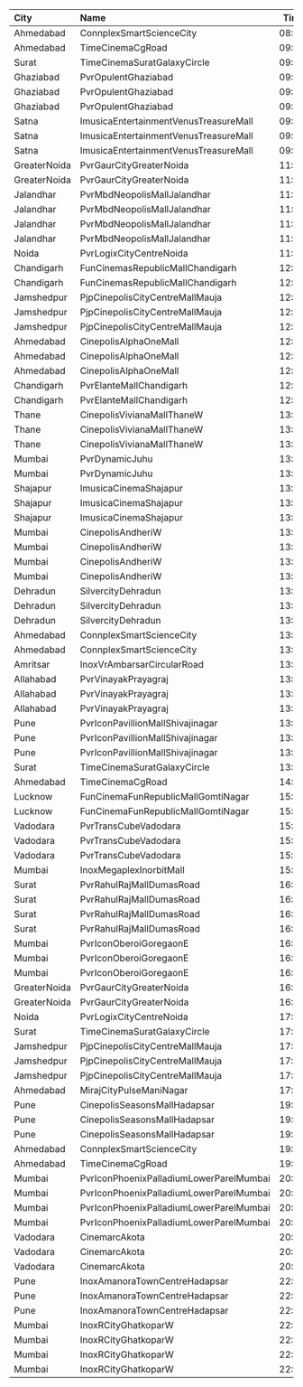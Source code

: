 | City         | Name                                    |  Time | Type               |  Price | Capacity | Booked |
| :----------- | :-------------------------------------- | ----: | :----------------- | -----: | -------: | -----: |
| Ahmedabad    | ConnplexSmartScienceCity                | 08:00 | DuoSeats1For2Admit |   300₹ |      100 |      0 |
| Ahmedabad    | TimeCinemaCgRoad                        | 09:15 | Infinity1000       | 1,000₹ |       12 |      0 |
| Surat        | TimeCinemaSuratGalaxyCircle             | 09:15 | Sofa180            |   180₹ |       34 |      0 |
| Ghaziabad    | PvrOpulentGhaziabad                     | 09:40 | Classic            |   140₹ |      104 |     54 |
| Ghaziabad    | PvrOpulentGhaziabad                     | 09:40 | Prime              |   170₹ |      102 |     51 |
| Ghaziabad    | PvrOpulentGhaziabad                     | 09:40 | Recliner           |   300₹ |       10 |      7 |
| Satna        | ImusicaEntertainmentVenusTreasureMall   | 09:45 | Royal              |   160₹ |       11 |      0 |
| Satna        | ImusicaEntertainmentVenusTreasureMall   | 09:45 | RedCarpet          |   110₹ |      112 |      0 |
| Satna        | ImusicaEntertainmentVenusTreasureMall   | 09:45 | Gold               |    80₹ |       38 |      0 |
| GreaterNoida | PvrGaurCityGreaterNoida                 | 11:00 | Classic            |   160₹ |      101 |     53 |
| GreaterNoida | PvrGaurCityGreaterNoida                 | 11:00 | Prime              |   190₹ |       13 |     10 |
| Jalandhar    | PvrMbdNeopolisMallJalandhar             | 11:05 | Recliner           |   380₹ |       11 |      2 |
| Jalandhar    | PvrMbdNeopolisMallJalandhar             | 11:05 | Prime              |   270₹ |       11 |      4 |
| Jalandhar    | PvrMbdNeopolisMallJalandhar             | 11:05 | Classic            |   155₹ |       36 |      2 |
| Jalandhar    | PvrMbdNeopolisMallJalandhar             | 11:05 | ClassicPlus        |   180₹ |       72 |      2 |
| Noida        | PvrLogixCityCentreNoida                 | 11:15 | Classic            |   180₹ |       94 |     53 |
| Chandigarh   | FunCinemasRepublicMallChandigarh        | 12:00 | Normal             |   140₹ |       32 |      0 |
| Chandigarh   | FunCinemasRepublicMallChandigarh        | 12:00 | Executive          |   150₹ |       74 |      2 |
| Jamshedpur   | PjpCinepolisCityCentreMallMauja         | 12:05 | Normal             |   200₹ |       11 |      0 |
| Jamshedpur   | PjpCinepolisCityCentreMallMauja         | 12:05 | Executive          |   220₹ |       16 |      0 |
| Jamshedpur   | PjpCinepolisCityCentreMallMauja         | 12:05 | Premium            |   240₹ |       29 |      2 |
| Ahmedabad    | CinepolisAlphaOneMall                   | 12:15 | Normal             |   150₹ |       37 |      0 |
| Ahmedabad    | CinepolisAlphaOneMall                   | 12:15 | Executive          |   170₹ |       45 |      0 |
| Ahmedabad    | CinepolisAlphaOneMall                   | 12:15 | Premium            |   190₹ |       52 |     10 |
| Chandigarh   | PvrElanteMallChandigarh                 | 12:35 | Classic            |   212₹ |       70 |     17 |
| Chandigarh   | PvrElanteMallChandigarh                 | 12:35 | Recliner           |   599₹ |       13 |      1 |
| Thane        | CinepolisVivianaMallThaneW              | 13:00 | Normal             |   160₹ |       27 |     14 |
| Thane        | CinepolisVivianaMallThaneW              | 13:00 | Executive          |   160₹ |      106 |     55 |
| Thane        | CinepolisVivianaMallThaneW              | 13:00 | Premium            |   160₹ |       46 |     30 |
| Mumbai       | PvrDynamicJuhu                          | 13:00 | Prime              |   220₹ |       36 |      2 |
| Mumbai       | PvrDynamicJuhu                          | 13:00 | Classic            |   220₹ |       20 |      0 |
| Shajapur     | ImusicaCinemaShajapur                   | 13:05 | Royal              |   250₹ |       12 |      0 |
| Shajapur     | ImusicaCinemaShajapur                   | 13:05 | Redcarpet          |   130₹ |       90 |      0 |
| Shajapur     | ImusicaCinemaShajapur                   | 13:05 | Gold               |    90₹ |       45 |      0 |
| Mumbai       | CinepolisAndheriW                       | 13:15 | Premium            |   120₹ |       23 |      5 |
| Mumbai       | CinepolisAndheriW                       | 13:15 | Platinum           |   170₹ |       13 |      3 |
| Mumbai       | CinepolisAndheriW                       | 13:15 | Executive          |   100₹ |       48 |      8 |
| Mumbai       | CinepolisAndheriW                       | 13:15 | Normal             |   100₹ |       16 |      1 |
| Dehradun     | SilvercityDehradun                      | 13:15 | Gold               |   200₹ |      117 |      0 |
| Dehradun     | SilvercityDehradun                      | 13:15 | Recliner           |   400₹ |       15 |      0 |
| Dehradun     | SilvercityDehradun                      | 13:15 | Silver             |   150₹ |       60 |      0 |
| Ahmedabad    | ConnplexSmartScienceCity                | 13:15 | Miller             |   200₹ |      100 |      0 |
| Ahmedabad    | ConnplexSmartScienceCity                | 13:15 | Lounger            |   150₹ |      100 |      0 |
| Amritsar     | InoxVrAmbarsarCircularRoad              | 13:15 | Normal             |   190₹ |       82 |      0 |
| Allahabad    | PvrVinayakPrayagraj                     | 13:30 | Classic            |   190₹ |       58 |      2 |
| Allahabad    | PvrVinayakPrayagraj                     | 13:30 | Prime              |   210₹ |       72 |      6 |
| Allahabad    | PvrVinayakPrayagraj                     | 13:30 | Recliner           |   380₹ |        9 |      5 |
| Pune         | PvrIconPavillionMallShivajinagar        | 13:40 | Classic            |   200₹ |       14 |      0 |
| Pune         | PvrIconPavillionMallShivajinagar        | 13:40 | Prime              |   220₹ |       67 |      8 |
| Pune         | PvrIconPavillionMallShivajinagar        | 13:40 | Recliner           |   400₹ |        4 |      0 |
| Surat        | TimeCinemaSuratGalaxyCircle             | 13:45 | Sofa220            |   220₹ |       34 |      0 |
| Ahmedabad    | TimeCinemaCgRoad                        | 14:15 | Standard220        |   220₹ |      108 |      8 |
| Lucknow      | FunCinemaFunRepublicMallGomtiNagar      | 15:15 | Normal             |   150₹ |       57 |      2 |
| Lucknow      | FunCinemaFunRepublicMallGomtiNagar      | 15:15 | Executive          |   170₹ |       83 |     15 |
| Vadodara     | PvrTransCubeVadodara                    | 15:30 | Classic            |   150₹ |       42 |      0 |
| Vadodara     | PvrTransCubeVadodara                    | 15:30 | Prime              |   150₹ |       99 |      6 |
| Vadodara     | PvrTransCubeVadodara                    | 15:30 | Recliner           |   300₹ |        8 |      2 |
| Mumbai       | InoxMegaplexInorbitMall                 | 15:45 | Insignia           |   600₹ |       19 |      0 |
| Surat        | PvrRahulRajMallDumasRoad                | 16:15 | Recliner           |   370₹ |       24 |      2 |
| Surat        | PvrRahulRajMallDumasRoad                | 16:15 | Prime              |   190₹ |       87 |     21 |
| Surat        | PvrRahulRajMallDumasRoad                | 16:15 | ClassicPlus        |   170₹ |       30 |      2 |
| Surat        | PvrRahulRajMallDumasRoad                | 16:15 | Classic            |   150₹ |       30 |      0 |
| Mumbai       | PvrIconOberoiGoregaonE                  | 16:50 | Classic            |   160₹ |       25 |      0 |
| Mumbai       | PvrIconOberoiGoregaonE                  | 16:50 | Prime              |   250₹ |       90 |     17 |
| Mumbai       | PvrIconOberoiGoregaonE                  | 16:50 | Recliner           |   480₹ |       18 |      2 |
| GreaterNoida | PvrGaurCityGreaterNoida                 | 16:55 | Classic            |   190₹ |       50 |      8 |
| GreaterNoida | PvrGaurCityGreaterNoida                 | 16:55 | Prime              |   215₹ |        7 |      3 |
| Noida        | PvrLogixCityCentreNoida                 | 17:10 | Classic            |   265₹ |       47 |     34 |
| Surat        | TimeCinemaSuratGalaxyCircle             | 17:15 | Infinity350        |   350₹ |       22 |      0 |
| Jamshedpur   | PjpCinepolisCityCentreMallMauja         | 17:35 | Normal             |   200₹ |       26 |     13 |
| Jamshedpur   | PjpCinepolisCityCentreMallMauja         | 17:35 | Executive          |   220₹ |       26 |     13 |
| Jamshedpur   | PjpCinepolisCityCentreMallMauja         | 17:35 | Premium            |   240₹ |       68 |     36 |
| Ahmedabad    | MirajCityPulseManiNagar                 | 17:50 | Gold               |   180₹ |       24 |      3 |
| Pune         | CinepolisSeasonsMallHadapsar            | 19:30 | Normal             |   210₹ |       11 |      0 |
| Pune         | CinepolisSeasonsMallHadapsar            | 19:30 | Executive          |   210₹ |       34 |      7 |
| Pune         | CinepolisSeasonsMallHadapsar            | 19:30 | Premium            |   230₹ |       20 |      9 |
| Ahmedabad    | ConnplexSmartScienceCity                | 19:45 | DuoSeats1For2Admit |   600₹ |      100 |      0 |
| Ahmedabad    | TimeCinemaCgRoad                        | 19:45 | Standard300        |   300₹ |       84 |      0 |
| Mumbai       | PvrIconPhoenixPalladiumLowerParelMumbai | 20:05 | Recliner           |   750₹ |        7 |      0 |
| Mumbai       | PvrIconPhoenixPalladiumLowerParelMumbai | 20:05 | Prime              |   360₹ |       34 |      9 |
| Mumbai       | PvrIconPhoenixPalladiumLowerParelMumbai | 20:05 | Classic            |   270₹ |       21 |      7 |
| Mumbai       | PvrIconPhoenixPalladiumLowerParelMumbai | 20:05 | Lounger            |   290₹ |        5 |      0 |
| Vadodara     | CinemarcAkota                           | 20:40 | Premier            |   110₹ |       12 |      0 |
| Vadodara     | CinemarcAkota                           | 20:40 | Silver             |   130₹ |       87 |      2 |
| Vadodara     | CinemarcAkota                           | 20:40 | Gold               |   140₹ |       25 |      0 |
| Pune         | InoxAmanoraTownCentreHadapsar           | 22:50 | Club               |   210₹ |       54 |      0 |
| Pune         | InoxAmanoraTownCentreHadapsar           | 22:50 | Executive          |   210₹ |       21 |      0 |
| Pune         | InoxAmanoraTownCentreHadapsar           | 22:50 | Royale             |   330₹ |        1 |      0 |
| Mumbai       | InoxRCityGhatkoparW                     | 22:50 | Club               |   280₹ |       37 |      0 |
| Mumbai       | InoxRCityGhatkoparW                     | 22:50 | Executive          |   280₹ |       23 |      0 |
| Mumbai       | InoxRCityGhatkoparW                     | 22:50 | RoyalRecliner      |   590₹ |        8 |      0 |
| Mumbai       | InoxRCityGhatkoparW                     | 22:50 | Royal              |   300₹ |       17 |      0 |